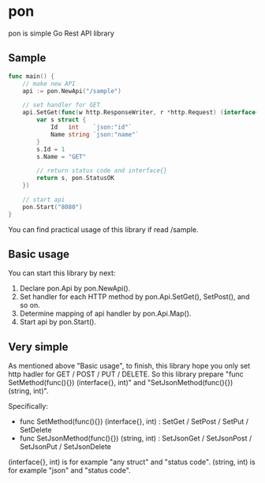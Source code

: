 # pon
pon is simple Go Rest API library

## Sample
```go
func main() {
	// make new API
	api := pon.NewApi("/sample")

	// set handler for GET
	api.SetGet(func(w http.ResponseWriter, r *http.Request) (interface{}, int) {
		var s struct {
			Id   int    `json:"id"`
			Name string `json:"name"`
		}
		s.Id = 1
		s.Name = "GET"

		// return status code and interface{}
		return s, pon.StatusOK
	})

	// start api
	pon.Start("8080")
}
```

You can find practical usage of this library if read /sample.

## Basic usage 
You can start this library by next:
1. Declare pon.Api by pon.NewApi().
2. Set handler for each HTTP method by pon.Api.SetGet(), SetPost(), and so on.
3. Determine mapping of api handler by pon.Api.Map().
4. Start api by pon.Start().

## Very simple
As mentioned above "Basic usage", to finish, this library hope you only set http hadler for GET / POST / PUT / DELETE. So this library prepare "func SetMethod(func(){}) (interface{}, int)" and "SetJsonMethod(func(){}) (string, int)". 

Specifically:
- func SetMethod(func(){}) (interface{}, int) : SetGet / SetPost / SetPut / SetDelete 
- func SetJsonMethod(func(){}) (string, int) : SetJsonGet / SetJsonPost / SetJsonPut / SetJsonDelete 

(interface{}, int) is for example "any struct" and "status code". 
(string, int) is for example "json" and "status code".  
